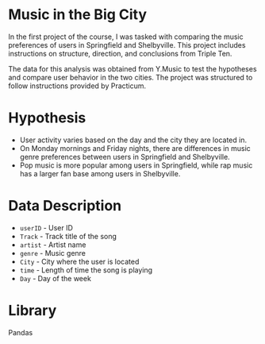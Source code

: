 # Music in the Big City

In the first project of the course, I was tasked with comparing the music preferences of users in Springfield and Shelbyville. This project includes instructions on structure, direction, and conclusions from Triple Ten.

The data for this analysis was obtained from Y.Music to test the hypotheses and compare user behavior in the two cities. The project was structured to follow instructions provided by Practicum.

# Hypothesis
- User activity varies based on the day and the city they are located in.
- On Monday mornings and Friday nights, there are differences in music genre preferences between users in Springfield and Shelbyville.
- Pop music is more popular among users in Springfield, while rap music has a larger fan base among users in Shelbyville.


# Data Description
- `userID` - User ID
- `Track` - Track title of the song
- `artist` - Artist name
- `genre` - Music genre
- `City` - City where the user is located
- `time` - Length of time the song is playing
- `Day` - Day of the week

# Library
Pandas
